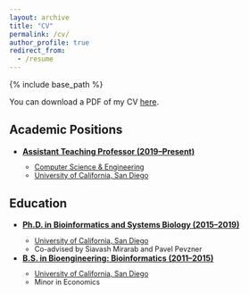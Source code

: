 ```yaml
---
layout: archive
title: "CV"
permalink: /cv/
author_profile: true
redirect_from:
  - /resume
---
```


{% include base_path %}

You can download a PDF of my CV <a href="https://github.com/niemasd/curriculum-vitae/releases/latest/download/main.pdf" target="_blank">here</a>.

<h2 id="academic-positions">Academic Positions</h2>
<ul>
  <li><b><u>Assistant Teaching Professor (2019–Present)</u></b></li>
  <ul style="font-size:0.9em">
    <li><a href="https://cse.ucsd.edu/" target="_blank">Computer Science & Engineering</a></li>
    <li><a href="https://ucsd.edu/" target="_blank">University of California, San Diego</a></li>
  </ul>
</ul>

<h2 id="education">Education</h2>
<ul>
  <li><b><u>Ph.D. in Bioinformatics and Systems Biology (2015–2019)</u></b></li>
  <ul style="font-size:0.9em">
    <li><a href="https://ucsd.edu/" target="_blank">University of California, San Diego</a></li>
    <li>Co-advised by Siavash Mirarab and Pavel Pevzner</li>
  </ul>
  <li><b><u>B.S. in Bioengineering: Bioinformatics (2011–2015)</u></b></li>
  <ul style="font-size:0.9em">
    <li><a href="https://ucsd.edu/" target="_blank">University of California, San Diego</a></li>
    <li>Minor in Economics</li>
  </ul>
</ul>

